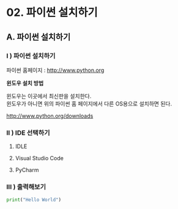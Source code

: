 # 02. 파이썬 설치하기  

## A. 파이썬 설치하기

### **I ) 파이썬 설치하기**

파이썬 홈페이지 : http://www.python.org

**윈도우 설치 방법**

윈도우는 이곳에서 최신판을 설치한다.  
윈도우가 아니면 위의 파이썬 홈 페이지에서 다른 OS용으로 설치하면 된다.

http://www.python.org/downloads

### **II ) IDE 선택하기**  

01. IDLE

02. Visual Studio Code

03. PyCharm

### **III ) 출력해보기**

~~~ python
print("Hello World")
~~~